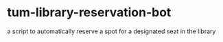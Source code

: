 # tum-library-reservation-bot
a script to automatically reserve a spot for a designated seat in the library
